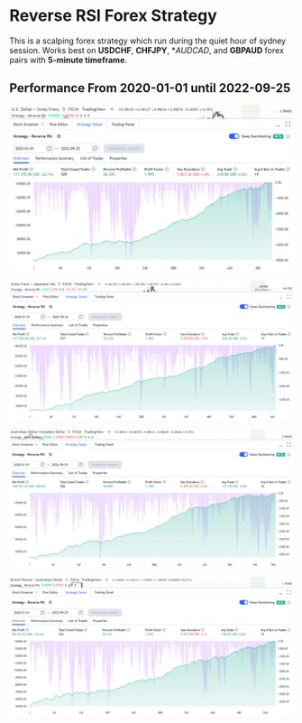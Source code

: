 # Reverse RSI Forex Strategy
This is a scalping forex strategy which run during the quiet hour of sydney session. Works best on **USDCHF**, **CHFJPY**, **AUDCAD*, and **GBPAUD** forex pairs with **5-minute timeframe**.

## Performance From 2020-01-01 until 2022-09-25

![](./USDCHF.png)

![](./CHFJPY.png)

![](./AUDCAD.png)

![](./GBPAUD.png)
